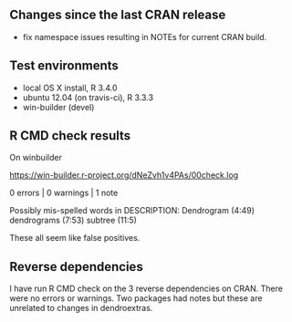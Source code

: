 ## Changes since the last CRAN release

* fix namespace issues resulting in NOTEs for current CRAN build.

## Test environments
* local OS X install, R 3.4.0
* ubuntu 12.04 (on travis-ci), R 3.3.3
* win-builder (devel)

## R CMD check results

On winbuilder

https://win-builder.r-project.org/dNeZvh1v4PAs/00check.log

0 errors | 0 warnings | 1 note


Possibly mis-spelled words in DESCRIPTION:
  Dendrogram (4:49)
  dendrograms (7:53)
  subtree (11:5)

These all seem like false positives.

## Reverse dependencies

I have run R CMD check on the 3 reverse dependencies on CRAN. There were no 
errors or warnings. Two packages had notes but these are unrelated to changes in
dendroextras.
